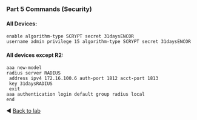 ### Part 5 Commands (Security)
#### All Devices:
```
enable algorithm-type SCRYPT secret 31daysENCOR
username admin privilege 15 algorithm-type SCRYPT secret 31daysENCOR
```
#### All devices except R2:
```
aaa new-model
radius server RADIUS
 address ipv4 172.16.100.6 auth-port 1812 acct-port 1813
 key 31daysRADIUS
 exit
aaa authentication login default group radius local
end
```
◀️ [Back to lab](https://github.com/tech-zero/ccnp-encor/blob/main/labs/31dayrev/lab1/README.md)
